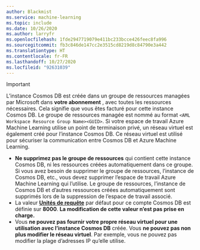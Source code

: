 ```yaml
---
author: Blackmist
ms.service: machine-learning
ms.topic: include
ms.date: 10/26/2020
ms.author: larryfr
ms.openlocfilehash: 1fde2947719079e411bc233bcce426feec8fa996
ms.sourcegitcommit: fb3c846de147cc2e3515cd8219d8c84790e3a442
ms.translationtype: HT
ms.contentlocale: fr-FR
ms.lasthandoff: 10/27/2020
ms.locfileid: "92631039"
---
```

> [!IMPORTANT]
> L’instance Cosmos DB est créée dans un groupe de ressources managées par Microsoft dans __votre abonnement__ , avec toutes les ressources nécessaires. Cela signifie que vous êtes facturé pour cette instance Cosmos DB. Le groupe de ressources managée est nommé au format `<AML Workspace Resource Group Name><GUID>`. Si votre espace de travail Azure Machine Learning utilise un point de terminaison privé, un réseau virtuel est également créé pour l’instance Cosmos DB. Ce réseau virtuel est utilisé pour sécuriser la communication entre Cosmos DB et Azure Machine Learning.
> 
> * __Ne supprimez pas le groupe de ressources__ qui contient cette instance Cosmos DB, ni les ressources créées automatiquement dans ce groupe. Si vous avez besoin de supprimer le groupe de ressources, l’instance de Cosmos DB, etc., vous devez supprimer l’espace de travail Azure Machine Learning qui l’utilise. Le groupe de ressources, l’instance de Cosmos DB et d’autres ressources créées automatiquement sont supprimés lors de la suppression de l’espace de travail associé.
> * La valeur [__Unités de requête__](../articles/cosmos-db/request-units.md) par défaut pour ce compte Cosmos DB est définie sur __8000__. __La modification de cette valeur n’est pas prise en charge.__
> * Vous __ne pouvez pas fournir votre propre réseau virtuel pour une utilisation avec l’instance Cosmos DB__ créée. Vous __ne pouvez pas non plus modifier le réseau virtuel__. Par exemple, vous ne pouvez pas modifier la plage d’adresses IP qu’elle utilise.